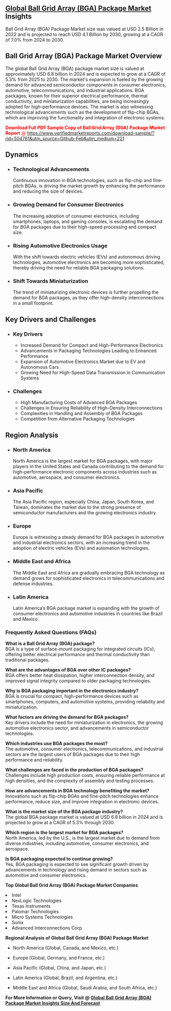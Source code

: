 <h2><a href="https://www.verifiedmarketreports.com/download-sample/?rid=504781&amp;utm_source=Github&amp;utm_medium=221" target="_blank">Global Ball Grid Array (BGA) Package Market</a> Insights</h2><p>Ball Grid Array (BGA) Package Market size was valued at USD 2.5 Billion in 2022 and is projected to reach USD 4.1 Billion by 2030, growing at a CAGR of 7.0% from 2024 to 2030.</p><p><h2>Ball Grid Array (BGA) Package Market Overview</h2> <p>The global Ball Grid Array (BGA) package market size is valued at approximately USD 6.8 billion in 2024 and is expected to grow at a CAGR of 5.3% from 2025 to 2030. The market's expansion is fueled by the growing demand for advanced semiconductor components in consumer electronics, automotive, telecommunications, and industrial applications. BGA packages, known for their superior electrical performance, thermal conductivity, and miniaturization capabilities, are being increasingly adopted for high-performance devices. The market is also witnessing technological advancements such as the development of flip-chip BGAs, which are improving the functionality and integration of electronic systems.</p> <p><p><span class=""><span style="color: #ff0000;"><strong>Download Full PDF Sample Copy of Ball Grid Array (BGA) Package Market Report</strong> @ </span><a href="https://www.verifiedmarketreports.com/download-sample/?rid=504781&amp;utm_source=Github-Feb&amp;utm_medium=221" target="_blank">https://www.verifiedmarketreports.com/download-sample/?rid=504781&amp;utm_source=Github-Feb&amp;utm_medium=221</a></span></p></p> <h2>Dynamics</h2> <ul> <li><h3>Technological Advancements</h3> Continuous innovation in BGA technologies, such as flip-chip and fine-pitch BGAs, is driving the market growth by enhancing the performance and reducing the size of devices.</li> <li><h3>Growing Demand for Consumer Electronics</h3> The increasing adoption of consumer electronics, including smartphones, laptops, and gaming consoles, is escalating the demand for BGA packages due to their high-speed processing and compact size.</li> <li><h3>Rising Automotive Electronics Usage</h3> With the shift towards electric vehicles (EVs) and autonomous driving technologies, automotive electronics are becoming more sophisticated, thereby driving the need for reliable BGA packaging solutions.</li> <li><h3>Shift Towards Miniaturization</h3> The trend of miniaturizing electronic devices is further propelling the demand for BGA packages, as they offer high-density interconnections in a small footprint.</li> </ul> <h2>Key Drivers and Challenges</h2> <ul> <li><h3>Key Drivers</h3> <ul> <li>Increased Demand for Compact and High-Performance Electronics</li> <li>Advancements in Packaging Technologies Leading to Enhanced Performance</li> <li>Expansion of Automotive Electronics Market due to EV and Autonomous Cars</li> <li>Growing Need for High-Speed Data Transmission in Communication Systems</li> </ul> </li> <li><h3>Challenges</h3> <ul> <li>High Manufacturing Costs of Advanced BGA Packages</li> <li>Challenges in Ensuring Reliability of High-Density Interconnections</li> <li>Complexities in Handling and Assembly of BGA Packages</li> <li>Competition from Alternative Packaging Technologies</li> </ul> </li> </ul> <h2>Region Analysis</h2> <ul> <li><h3>North America</h3> North America is the largest market for BGA packages, with major players in the United States and Canada contributing to the demand for high-performance electronic components across industries such as automotive, aerospace, and consumer electronics.</li> <li><h3>Asia Pacific</h3> The Asia Pacific region, especially China, Japan, South Korea, and Taiwan, dominates the market due to the strong presence of semiconductor manufacturers and the growing electronics industry.</li> <li><h3>Europe</h3> Europe is witnessing a steady demand for BGA packages in automotive and industrial electronics sectors, with an increasing trend in the adoption of electric vehicles (EVs) and automation technologies.</li> <li><h3>Middle East and Africa</h3> The Middle East and Africa are gradually embracing BGA technology as demand grows for sophisticated electronics in telecommunications and defense industries.</li> <li><h3>Latin America</h3> Latin America’s BGA package market is expanding with the growth of consumer electronics and automotive industries in countries like Brazil and Mexico.</li> </ul> <h3>Frequently Asked Questions (FAQs)</h3> <p><b>What is a Ball Grid Array (BGA) package?</b><br> BGA is a type of surface-mount packaging for integrated circuits (ICs), offering better electrical performance and thermal conductivity than traditional packages.</p> <p><b>What are the advantages of BGA over other IC packages?</b><br> BGA offers better heat dissipation, higher interconnection density, and improved signal integrity compared to older packaging technologies.</p> <p><b>Why is BGA packaging important in the electronics industry?</b><br> BGA is crucial for compact, high-performance devices such as smartphones, computers, and automotive systems, providing reliability and miniaturization.</p> <p><b>What factors are driving the demand for BGA packages?</b><br> Key drivers include the need for miniaturization in electronics, the growing automotive electronics sector, and advancements in semiconductor technologies.</p> <p><b>Which industries use BGA packages the most?</b><br> The automotive, consumer electronics, telecommunications, and industrial sectors are the largest users of BGA packages due to their high performance and reliability.</p> <p><b>What challenges are faced in the production of BGA packages?</b><br> Challenges include high production costs, ensuring reliable performance at high densities, and the complexity of assembly and testing processes.</p> <p><b>How are advancements in BGA technology benefiting the market?</b><br> Innovations such as flip-chip BGAs and fine-pitch technologies enhance performance, reduce size, and improve integration in electronic devices.</p> <p><b>What is the market size of the BGA package industry?</b><br> The global BGA package market is valued at USD 6.8 billion in 2024 and is projected to grow at a CAGR of 5.3% through 2030.</p> <p><b>Which region is the largest market for BGA packages?</b><br> North America, led by the U.S., is the largest market due to demand from diverse industries, including automotive, consumer electronics, and aerospace.</p> <p><b>Is BGA packaging expected to continue growing?</b><br> Yes, BGA packaging is expected to see significant growth driven by advancements in technology and rising demand in sectors such as automotive and consumer electronics.</p> </p><p><strong>Top Global Ball Grid Array (BGA) Package Market Companies</strong></p><div data-test-id=""><p><li>Intel</li><li> NexLogic Technologies</li><li> Texas Instruments</li><li> Palomar Technologies</li><li> Micro Systems Technologies</li><li> Sonix</li><li> Advanced Interconnections Corp</li></p><div><strong>Regional Analysis of&nbsp;Global Ball Grid Array (BGA) Package Market</strong></div><ul><li dir="ltr"><p dir="ltr">North America&nbsp;(Global, Canada, and Mexico, etc.)</p></li><li dir="ltr"><p dir="ltr">Europe (Global, Germany, and France, etc.)</p></li><li dir="ltr"><p dir="ltr">Asia Pacific&nbsp;(Global, China, and Japan, etc.)</p></li><li dir="ltr"><p dir="ltr">Latin America&nbsp;(Global, Brazil, and Argentina, etc.)</p></li><li dir="ltr">Middle East and Africa&nbsp;(Global, Saudi Arabia, and South Africa, etc.)</li></ul><p><strong>For More Information or Query, Visit @&nbsp;</strong><strong><a href="https://www.verifiedmarketreports.com/product/ball-grid-array-bga-package-market-size-and-forecast/?utm_source=Github&amp;utm_medium=221" target="_blank">Global Ball Grid Array (BGA) Package Market Insights Size And Forecast</a></strong></p></div>
